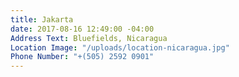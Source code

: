 ```yaml
---
title: Jakarta
date: 2017-08-16 12:49:00 -04:00
Address Text: Bluefields, Nicaragua
Location Image: "/uploads/location-nicaragua.jpg"
Phone Number: "+(505) 2592 0901"
---
```


